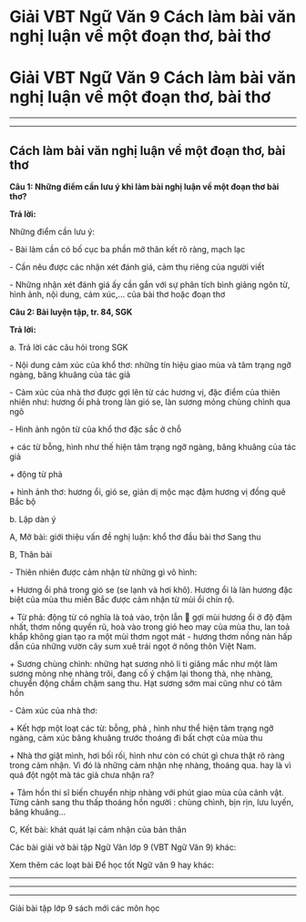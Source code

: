 # Giải VBT Ngữ Văn 9 Cách làm bài văn nghị luận về một đoạn thơ, bài thơ

# Giải VBT Ngữ Văn 9 Cách làm bài văn nghị luận về một đoạn thơ, bài thơ

* * *

* * *

## Cách làm bài văn nghị luận về một đoạn thơ, bài thơ

**Câu 1: Những điểm cần lưu ý khi làm bài nghị luận về một đoạn thơ bài thơ?**

**Trả lời:**

Những điểm cần lưu ý:

\- Bài làm cần có bố cục ba phần mở thân kết rõ ràng, mạch lạc

\- Cần nêu được các nhận xét đánh giá, cảm thụ riêng của người viết

\- Những nhận xét đánh giá ấy cần gắn với sự phân tích bình giảng ngôn từ, hình ảnh, nội dung, cảm xúc,... của bài thơ hoặc đoạn thơ

**Câu 2: Bài luyện tập, tr. 84, SGK**

**Trả lời:**

a. Trả lời các câu hỏi trong SGK

\- Nội dung cảm xúc của khổ thơ: những tín hiệu giao mùa và tâm trạng ngỡ ngàng, bâng khuâng của tác giả

\- Cảm xúc của nhà thơ được gợi lên từ các hương vị, đặc điểm của thiên nhiên như: hương ổi phả trong làn gió se, làn sương mỏng chùng chình qua ngõ

\- Hình ảnh ngôn từ của khổ thơ đặc sắc ở chỗ

\+ các từ bỗng, hình như thế hiện tâm trạng ngỡ ngàng, bâng khuâng của tác giả

\+ động từ phả

\+ hình ảnh thơ: hương ổi, gió se, giản dị mộc mạc đậm hương vị đồng quê Bắc bộ

b. Lập dàn ý 

A, Mở bài: giới thiệu vấn đề nghị luận: khổ thơ đầu bài thơ Sang thu

B, Thân bài

\- Thiên nhiên được cảm nhận từ những gì vô hình: 

\+ Hương ổi phả trong gió se (se lạnh và hơi khô). Hương ổi là làn hương đặc biệt của mùa thu miền Bắc được cảm nhận từ mùi ổi chín rộ. 

\+ Từ phả: động từ có nghĩa là toả vào, trộn lẫn  gợi mùi hương ổi ở độ đậm nhất, thơm nồng quyến rũ, hoà vào trong gió heo may của mùa thu, lan toả khắp không gian tạo ra một mùi thơm ngọt mát - hương thơm nồng nàn hấp dẫn của những vườn cây sum xuê trái ngọt ở nông thôn Việt Nam.

\+ Sương chùng chình: những hạt sương nhỏ li ti giăng mắc như một làm sương mỏng nhẹ nhàng trôi, đang cố ý chậm lại thong thả, nhẹ nhàng, chuyển động chầm chậm sang thu. Hạt sương sớm mai cũng như có tâm hồn

\- Cảm xúc của nhà thơ:

\+ Kết hợp một loạt các từ: bỗng, phả , hình như thể hiện tâm trạng ngỡ ngàng, cảm xúc bâng khuâng trước thoáng đi bất chợt của mùa thu

\+ Nhà thơ giật mình, hơi bối rối, hình như còn có chút gì chưa thật rõ ràng trong cảm nhận. Vì đó là những cảm nhận nhẹ nhàng, thoáng qua. hay là vì quá đột ngột mà tác giả chưa nhận ra?

\+ Tâm hồn thi sĩ biến chuyển nhịp nhàng với phút giao mùa của cảnh vật. Từng cảnh sang thu thấp thoáng hồn người : chùng chình, bịn rịn, lưu luyến, bâng khuâng…

C, Kết bài: khát quát lại cảm nhận của bản thân

Các bài giải vở bài tập Ngữ Văn lớp 9 (VBT Ngữ Văn 9) khác:

Xem thêm các loạt bài Để học tốt Ngữ văn 9 hay khác:

* * *

* * *

* * *

Giải bài tập lớp 9 sách mới các môn học
